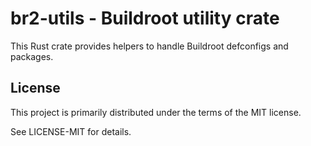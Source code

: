 # br2-utils - Buildroot utility crate

This Rust crate provides helpers to handle Buildroot defconfigs and packages.

## License

This project is primarily distributed under the terms of the MIT license.

See LICENSE-MIT for details.
